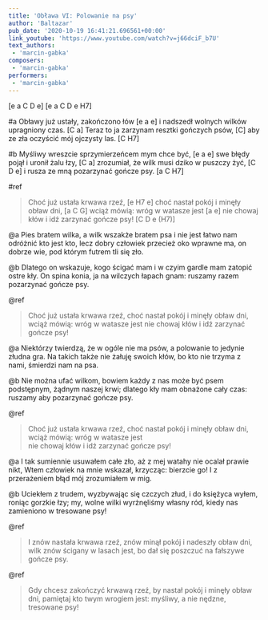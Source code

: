```yaml
---
title: 'Obława VI: Polowanie na psy'
author: 'Baltazar'
pub_date: '2020-10-19 16:41:21.696561+00:00'
link_youtube: 'https://www.youtube.com/watch?v=j66dciF_b7U'
text_authors:
 - 'marcin-gabka'
composers:
 - 'marcin-gabka'
performers:
 - 'marcin-gabka'
---
```


[e a C D e]
[e a C D e H7]

#a
Obławy już ustały, zakończono łów  [e a e]
i nadszedł wolnych wilków upragniony czas. [C a]
Teraz to ja zarzynam resztki gończych psów,  [C]
aby ze zła oczyścić mój ojczysty las.  [C H7]
                   
#b
Myśliwy wreszcie sprzymierzeńcem mym chce być,  [e a e]
swe błędy pojął i uronił żalu łzy,  [C a]
zrozumiał, że wilk musi dziko w puszczy żyć,  [C D e]
i rusza ze mną pozarzynać gończe psy.  [a C H7]
                              
#ref 
>Choć już ustała krwawa rzeź,  [e H7 e]
>choć nastał pokój i minęły obław dni,  [a C G]
>wciąż mówią: wróg w watasze jest  [a e]
>nie chowaj kłów i idź zarzynać gończe psy! [C D e (H7)]

@a
Pies bratem wilka, a wilk wszakże bratem psa
i nie jest łatwo nam odróżnić kto jest kto,
lecz dobry człowiek przecież oko wprawne ma,
on dobrze wie, pod którym futrem tli się zło.

@b
Dlatego on wskazuje, kogo ścigać mam
i w czyim gardle mam zatopić ostre kły.
On spina konia, ja na wilczych łapach gnam:
ruszamy razem pozarzynać gończe psy.

@ref 
>Choć już ustała krwawa rzeź, 
>choć nastał pokój i minęły obław dni, 
>wciąż mówią: wróg w watasze jest 
>nie chowaj kłów i idź zarzynać gończe psy! 

@a
Niektórzy twierdzą, że w ogóle nie ma psów,
a polowanie to jedynie złudna gra.
Na takich także nie żałuję swoich kłów,
bo kto nie trzyma z nami, śmierdzi nam na psa. 

@b
Nie można ufać wilkom, bowiem każdy z nas
może być psem podstępnym, żądnym naszej krwi;
dlatego kły mam obnażone cały czas:
ruszamy aby pozarzynać gończe psy.

@ref
>Choć już ustała krwawa rzeź, 
>choć nastał pokój i minęły obław dni, 
>wciąż mówią: wróg w watasze jest  
>nie chowaj kłów i idź zarzynać gończe psy! 

@a
I tak sumiennie usuwałem całe zło,
aż z mej watahy nie ocalał prawie nikt,
Wtem człowiek na mnie wskazał, krzycząc: bierzcie go!
I z przerażeniem błąd mój zrozumiałem w mig.

@b
Uciekłem z trudem, wyzbywając się czczych złud,
i do księżyca wyłem, roniąc gorzkie łzy;
my, wolne wilki wyrżnęliśmy własny ród,
kiedy nas zamieniono w tresowane psy!

@ref
>I znów nastała krwawa rzeź,
>znów minął pokój i nadeszły obław dni,
>wilk znów ścigany w lasach jest,
>bo dał się poszczuć na fałszywe gończe psy.

@ref
>Gdy chcesz zakończyć krwawą rzeź,
>by nastał pokój i minęły obław dni,
>pamiętaj kto twym wrogiem jest:
>myśliwy, a nie nędzne, tresowane psy!